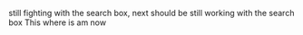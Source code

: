 still fighting with the search box, next should be still working with the search box This where is am now 